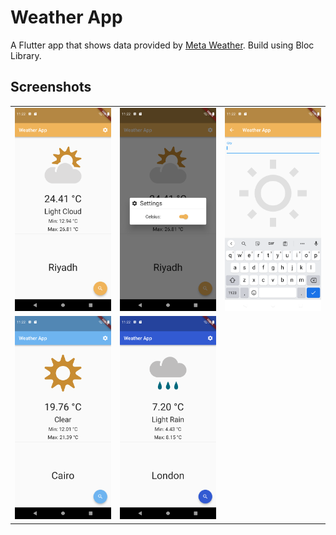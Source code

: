 # Weather App

A Flutter app that shows data provided by [Meta Weather](https://www.metaweather.com/). Build using Bloc Library.

## Screenshots
||||
|-|-|-|
|![](./screenshots/screen(1).png)|![](./screenshots/screen(2).png)|![](./screenshots/screen(3).png)|
|![](./screenshots/screen(4).png)|![](./screenshots/screen(5).png)||